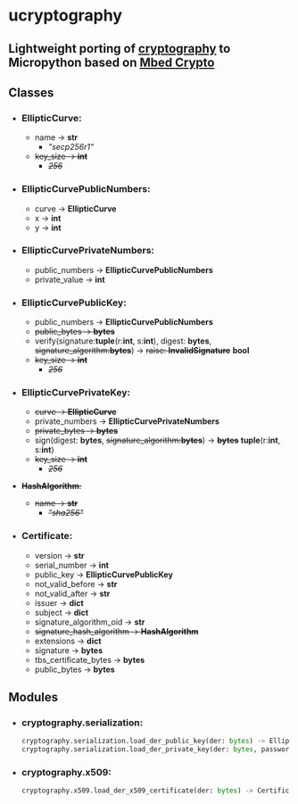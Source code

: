 # ucryptography

Lightweight porting of [cryptography](https://github.com/pyca/cryptography)  to Micropython based on [Mbed Crypto](https://github.com/ARMmbed/mbed-crypto/)
---------------

## Classes
- ### **EllipticCurve**:
    - name -> **str**
        - _"secp256r1"_
    - ~~key_size -> **int**~~
        - ~~_256_~~

- ### **EllipticCurvePublicNumbers**:
    - curve -> **EllipticCurve**
    - x -> **int**
    - y -> **int**

- ### **EllipticCurvePrivateNumbers**:
    - public_numbers -> **EllipticCurvePublicNumbers**
    - private_value -> **int**

- ### **EllipticCurvePublicKey**:
    - public_numbers -> **EllipticCurvePublicNumbers**
    - ~~public_bytes -> **bytes**~~
    - verify(signature:**tuple**(r:**int**, s:**int**), digest: **bytes**, ~~signature_algorithm:**bytes**~~) -> ~~raise: **InvalidSignature**~~ **bool**
    - ~~key_size -> **int**~~
        - ~~_256_~~

- ### **EllipticCurvePrivateKey**:
    - ~~curve -> **EllipticCurve**~~
    - private_numbers -> **EllipticCurvePrivateNumbers**
    - ~~private_bytes -> **bytes**~~
    - sign(digest: **bytes**, ~~signature_algorithm:**bytes**~~) -> ~~**bytes**~~ **tuple**(r:**int**, s:**int**)
    - ~~key_size -> **int**~~
        - ~~_256_~~

- ~~**HashAlgorithm**:~~
    - ~~name -> **str**~~
        - ~~_"sha256"_~~

- ### **Certificate**:
    - version -> **str**
    - serial_number -> **int**
    - public_key -> **EllipticCurvePublicKey**
    - not_valid_before -> **str**
    - not_valid_after -> **str**
    - issuer -> **dict**
    - subject -> **dict**
    - signature_algorithm_oid -> **str**
    - ~~signature_hash_algorithm -> **HashAlgorithm**~~
    - extensions -> **dict**
    - signature -> **bytes**
    - tbs_certificate_bytes -> **bytes**
    - public_bytes -> **bytes**

## Modules

- ### **cryptography.serialization**:
    ```python
    cryptography.serialization.load_der_public_key(der: bytes) -> EllipticCurvePublicKey
    cryptography.serialization.load_der_private_key(der: bytes, password: bytes) -> EllipticCurvePrivateKey
    ```
- ### **cryptography.x509**:
    ```python
    cryptography.x509.load_der_x509_certificate(der: bytes) -> Certificate
    ```
